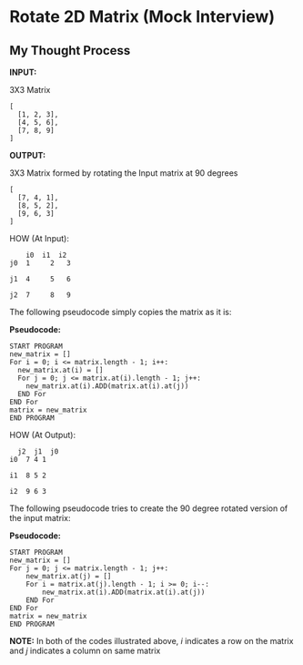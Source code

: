 # Rotate 2D Matrix (Mock Interview)

## My Thought Process

**INPUT:**

3X3 Matrix

```
[
  [1, 2, 3],
  [4, 5, 6],
  [7, 8, 9]
]
```


**OUTPUT:**

3X3 Matrix formed by rotating the Input matrix at 90 degrees

```
[
  [7, 4, 1],
  [8, 5, 2],
  [9, 6, 3]
]

```

HOW (At Input):

```
    i0  i1  i2
j0	1	  2	  3

j1	4	  5	  6

j2	7	  8	  9
```


The following pseudocode simply copies the matrix as it is:

**Pseudocode:**
```
START PROGRAM
new_matrix = []
For i = 0; i <= matrix.length - 1; i++:
  new_matrix.at(i) = []
  For j = 0; j <= matrix.at(i).length - 1; j++:
    new_matrix.at(i).ADD(matrix.at(i).at(j))
  END For
END For
matrix = new_matrix
END PROGRAM
```




HOW (At Output):

```
  j2  j1  j0
i0  7 4 1

i1  8 5 2

i2  9 6 3
```


The following pseudocode tries to create the 90 degree rotated version of the input matrix:

**Pseudocode:**
```
START PROGRAM
new_matrix = []
For j = 0; j <= matrix.length - 1; j++:
	new_matrix.at(j) = []
	For i = matrix.at(j).length - 1; i >= 0; i--:
		new_matrix.at(i).ADD(matrix.at(i).at(j))
	END For
END For
matrix = new_matrix
END PROGRAM
```


**NOTE:** In both of the codes illustrated above, _i_ indicates a row on the matrix and _j_ indicates a column on same matrix






